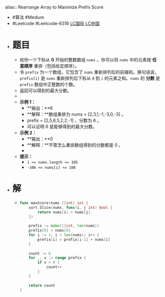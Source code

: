 alias:: Rearrange Array to Maximize Prefix Score

- #算法 #Medium
- #Leetcode #Leetcode-6316 [LC国际](https://leetcode.com/problems/rearrange-array-to-maximize-prefix-score/) [LC中国](https://leetcode.cn/problems/rearrange-array-to-maximize-prefix-score/)
- # 题目
	- 给你一个下标从 **0** 开始的整数数组 `nums` 。你可以将 `nums` 中的元素按 **任意顺序** 重排（包括给定顺序）。
	- 令 `prefix` 为一个数组，它包含了 `nums` 重新排列后的前缀和。换句话说，`prefix[i]` 是 `nums` 重新排列后下标从 `0` 到 `i` 的元素之和。`nums` 的 **分数** 是 `prefix` 数组中正整数的个数。
	- 返回可以得到的最大分数。
	-
	- **示例 1：**
		- **输出：**6
		- **解释：**数组重排为 nums = [2,3,1,-1,-3,0,-3] 。
		- prefix = [2,5,6,5,2,2,-1] ，分数为 6 。
		- 可以证明 6 是能够得到的最大分数。
	- **示例 2：**
		- **输出：**0
		- **解释：**不管怎么重排数组得到的分数都是 0 。
		-
	- **提示：**
		- `1 <= nums.length <= 105`
		- `-106 <= nums[i] <= 106`
- # 解
	- ```go
	  func maxScore(nums []int) int {
	      sort.Slice(nums, func(i, j int) bool {
	          return nums[i] > nums[j]
	      })
	      
	      prefix := make([]int, len(nums))
	      prefix[0] = nums[0]
	      for i := 1; i < len(nums); i++ {
	          prefix[i] = prefix[i-1] + nums[i]
	      }
	      
	      count := 0
	      for _, v := range prefix {
	          if v > 0 {
	              count++
	          }
	      }
	      
	      return count
	  }
	  ```